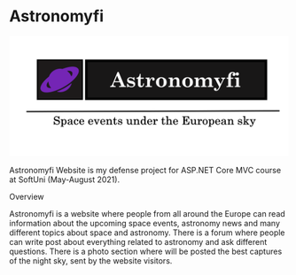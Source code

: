 # Astronomyfi

![AstronomyfiLogo](AstronomifyLogo.png)

Astronomyfi Website is my defense project for ASP.NET Core MVC course at SoftUni (May-August 2021).

Overview

  Astronomyfi is a website where people from all around the Europe can read information about the upcoming space events, astronomy news and many different topics about space and
 astronomy. There is a forum where people can write post about everything related to astronomy and ask different questions.
  There is a photo section where will be posted the best captures of the night sky, sent by the website visitors.
